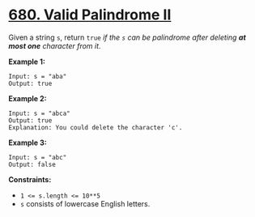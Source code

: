 # [680. Valid Palindrome II](https://leetcode.com/problems/valid-palindrome-ii/)

Given a string `s`, return `true` _if the `s` can be palindrome after deleting **at most one** character from it_.

**Example 1:**

    Input: s = "aba"
    Output: true

**Example 2:**

    Input: s = "abca"
    Output: true
    Explanation: You could delete the character 'c'.

**Example 3:**

    Input: s = "abc"
    Output: false

**Constraints:**

- `1 <= s.length <= 10**5`
- `s` consists of lowercase English letters.
